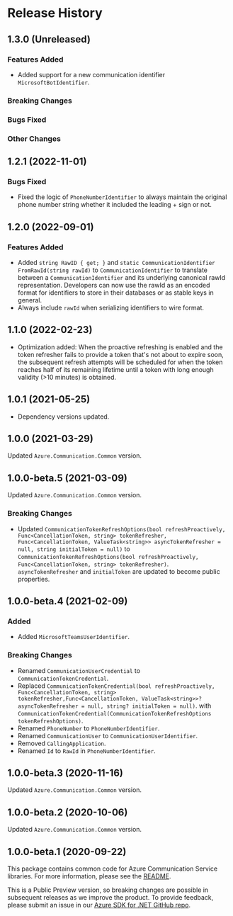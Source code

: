 # Release History

## 1.3.0 (Unreleased)

### Features Added
- Added support for a new communication identifier `MicrosoftBotIdentifier`.

### Breaking Changes

### Bugs Fixed

### Other Changes

## 1.2.1 (2022-11-01)

### Bugs Fixed
- Fixed the logic of `PhoneNumberIdentifier` to always maintain the original phone number string whether it included the leading + sign or not.

## 1.2.0 (2022-09-01)

### Features Added

- Added `string RawID { get; }` and `static CommunicationIdentifier FromRawId(string rawId)` to `CommunicationIdentifier` to translate between a `CommunicationIdentifier` and its underlying canonical rawId representation. Developers can now use the rawId as an encoded format for identifiers to store in their databases or as stable keys in general.
- Always include `rawId` when serializing identifiers to wire format.

## 1.1.0 (2022-02-23)
- Optimization added: When the proactive refreshing is enabled and the token refresher fails to provide a token that's not about to expire soon, the subsequent refresh attempts will be scheduled for when the token reaches half of its remaining lifetime until a token with long enough validity (>10 minutes) is obtained.

## 1.0.1 (2021-05-25)
- Dependency versions updated.

## 1.0.0 (2021-03-29)
Updated `Azure.Communication.Common` version.

## 1.0.0-beta.5 (2021-03-09)
Updated `Azure.Communication.Common` version.

### Breaking Changes
- Updated `CommunicationTokenRefreshOptions(bool refreshProactively, Func<CancellationToken, string> tokenRefresher,  Func<CancellationToken, ValueTask<string>> asyncTokenRefresher = null, string initialToken = null)`
to `CommunicationTokenRefreshOptions(bool refreshProactively, Func<CancellationToken, string> tokenRefresher)`. `asyncTokenRefresher` and `initialToken` are updated to become public properties.

## 1.0.0-beta.4 (2021-02-09)

### Added
- Added `MicrosoftTeamsUserIdentifier`.

### Breaking Changes
- Renamed `CommunicationUserCredential` to `CommunicationTokenCredential`.
- Replaced `CommunicationTokenCredential(bool refreshProactively, Func<CancellationToken, string> tokenRefresher,Func<CancellationToken, ValueTask<string>>? asyncTokenRefresher = null, string? initialToken = null)`.
with `CommunicationTokenCredential(CommunicationTokenRefreshOptions tokenRefreshOptions)`.
- Renamed `PhoneNumber` to `PhoneNumberIdentifier`.
- Renamed `CommunicationUser` to `CommunicationUserIdentifier`.
- Removed `CallingApplication`.
- Renamed `Id` to `RawId` in `PhoneNumberIdentifier`.

## 1.0.0-beta.3 (2020-11-16)
Updated `Azure.Communication.Common` version.

## 1.0.0-beta.2 (2020-10-06)
Updated `Azure.Communication.Common` version.

## 1.0.0-beta.1 (2020-09-22)
This package contains common code for Azure Communication Service libraries. For more information, please see the [README][read_me].

This is a Public Preview version, so breaking changes are possible in subsequent releases as we improve the product. To provide feedback, please submit an issue in our [Azure SDK for .NET GitHub repo](https://github.com/Azure/azure-sdk-for-net/issues).

<!-- LINKS -->
[read_me]: https://github.com/Azure/azure-sdk-for-net/blob/main/sdk/communication/Azure.Communication.Common/README.md

